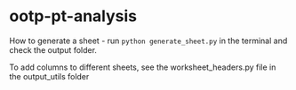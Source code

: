 # ootp-pt-analysis

How to generate a sheet - run
`python generate_sheet.py`
in the terminal and check the output folder.

To add columns to different sheets, see the worksheet_headers.py file in the output_utils folder